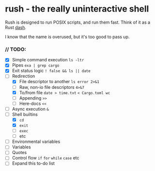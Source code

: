 # rush - the really uninteractive shell
Rush is designed to run POSIX scripts, and run them fast. Think of it as a Rust [dash](https://en.wikipedia.org/wiki/Almquist_shell#dash).

I know that the name is overused, but it's too good to pass up.

### // TODO: 
- [X] Simple command execution `ls -ltr`
- [X] Pipes `exa | grep cargo`
- [X] Exit status logic `! false && ls || date`
- [ ] Redirection
    - [X] File descriptor to another `ls error 2>&1`
    - [ ] Raw, non-io file descriptors `4>&7`
    - [X] To/from file `date > time.txt` `< Cargo.toml wc`
    - [ ] Appending `>>`
    - [ ] Here-docs `<<`
- [ ] Async execution `&`
- [ ] Shell builtins
   - [X] `cd`
   - [X] `exit`
   - [ ] `exec`
   - [ ] etc
- [ ] Environmental variables
- [ ] Variables
- [ ] Quotes
- [ ] Control flow `if` `for` `while` `case` etc
- [ ] Expand this to-do list
